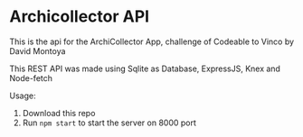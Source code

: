 # Archicollector API
This is the api for the ArchiCollector App, challenge of Codeable to Vinco
by David Montoya

This REST API was made using Sqlite as Database, ExpressJS, Knex and Node-fetch

Usage:
1. Download this repo
2. Run `npm start` to start the server on 8000 port
